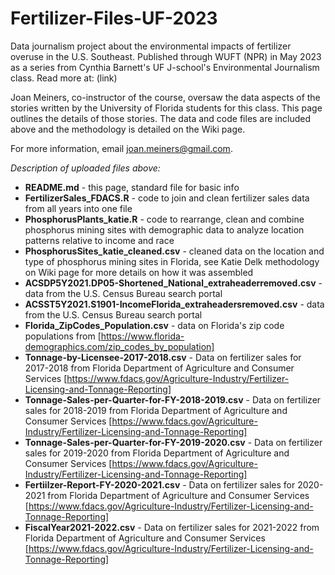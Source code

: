 # Fertilizer-Files-UF-2023

Data journalism project about the environmental impacts of fertilizer overuse in the U.S. Southeast. Published through WUFT (NPR) in May 2023 as a series from Cynthia Barnett's UF J-school's Environmental Journalism class. Read more at: (link)

Joan Meiners, co-instructor of the course, oversaw the data aspects of the stories written by the University of Florida students for this class. This page outlines the details of those stories. The data and code files are included above and the methodology is detailed on the Wiki page.

For more information, email joan.meiners@gmail.com.


_Description of uploaded files above:_

 * **README.md** - this page, standard file for basic info
 * **FertilizerSales_FDACS.R** - code to join and clean fertilizer sales data from all years into one file
 * **PhosphorusPlants_katie.R** - code to rearrange, clean and combine phosphorus mining sites with demographic data to analyze location patterns relative to income and race
 * **PhosphorusSites_katie_cleaned.csv** - cleaned data on the location and type of phosphorus mining sites in Florida, see Katie Delk methodology on Wiki page for more details on how it was assembled
 * **ACSDP5Y2021.DP05-Shortened_National_extraheaderremoved.csv** - data from the U.S. Census Bureau search portal
 * **ACSST5Y2021.S1901-IncomeFlorida_extraheadersremoved.csv** - data from the U.S. Census Bureau search portal
 * **Florida_ZipCodes_Population.csv** - data on Florida's zip code populations from [https://www.florida-demographics.com/zip_codes_by_population]
 * **Tonnage-by-Licensee-2017-2018.csv** - Data on fertilizer sales for 2017-2018 from Florida Department of Agriculture and Consumer Services [https://www.fdacs.gov/Agriculture-Industry/Fertilizer-Licensing-and-Tonnage-Reporting]
 * **Tonnage-Sales-per-Quarter-for-FY-2018-2019.csv** - Data on fertilizer sales for 2018-2019 from Florida Department of Agriculture and Consumer Services [https://www.fdacs.gov/Agriculture-Industry/Fertilizer-Licensing-and-Tonnage-Reporting]
 * **Tonnage-Sales-per-Quarter-for-FY-2019-2020.csv** - Data on fertilizer sales for 2019-2020 from Florida Department of Agriculture and Consumer Services [https://www.fdacs.gov/Agriculture-Industry/Fertilizer-Licensing-and-Tonnage-Reporting]
 * **Fertiilzer-Report-FY-2020-2021.csv** - Data on fertilizer sales for 2020-2021 from Florida Department of Agriculture and Consumer Services [https://www.fdacs.gov/Agriculture-Industry/Fertilizer-Licensing-and-Tonnage-Reporting]
* **FiscalYear2021-2022.csv** - Data on fertilizer sales for 2021-2022 from Florida Department of Agriculture and Consumer Services [https://www.fdacs.gov/Agriculture-Industry/Fertilizer-Licensing-and-Tonnage-Reporting]
